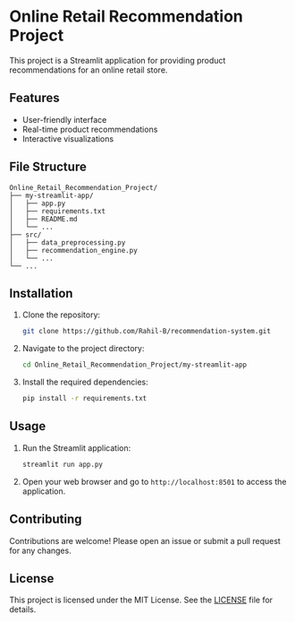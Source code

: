 # Online Retail Recommendation Project
This project is a Streamlit application for providing product recommendations for an online retail store.

## Features

- User-friendly interface
- Real-time product recommendations
- Interactive visualizations

## File Structure

```
Online_Retail_Recommendation_Project/
├── my-streamlit-app/
│   ├── app.py
│   ├── requirements.txt
│   ├── README.md
│   └── ...
├── src/
│   ├── data_preprocessing.py
│   ├── recommendation_engine.py
│   └── ...
└── ...
```

## Installation

1. Clone the repository:
    ```bash
    git clone https://github.com/Rahil-B/recommendation-system.git
    ```
2. Navigate to the project directory:
    ```bash
    cd Online_Retail_Recommendation_Project/my-streamlit-app
    ```
3. Install the required dependencies:
    ```bash
    pip install -r requirements.txt
    ```

## Usage

1. Run the Streamlit application:
    ```bash
    streamlit run app.py
    ```
2. Open your web browser and go to `http://localhost:8501` to access the application.

## Contributing

Contributions are welcome! Please open an issue or submit a pull request for any changes.

## License

This project is licensed under the MIT License. See the [LICENSE](LICENSE) file for details.
